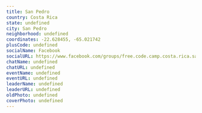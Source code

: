 ```yaml
---
title: San Pedro
country: Costa Rica
state: undefined
city: San Pedro
neighborhood: undefined
coordinates: -22.628455, -65.021742
plusCode: undefined
socialName: Facebook
socialURL: https://www.facebook.com/groups/free.code.camp.costa.rica.san.pedro
chatName: undefined
chatURL: undefined
eventName: undefined
eventURL: undefined
leaderName: undefined
leaderURL: undefined
oldPhoto: undefined
coverPhoto: undefined
---
```

